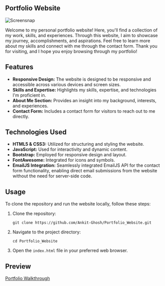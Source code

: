 ## Portfolio Website

![Screensnap](https://github.com/Ankit-Ghosh/Portfolio_Website/assets/114979946/99480d1e-d890-48f7-9036-9a51aa72591a)

Welcome to my personal portfolio website! Here, you'll find a collection of my work, skills, and experiences.
Through this website, I aim to showcase my journey, accomplishments, and aspirations. Feel free to learn more about my skills and connect with me through the contact form.
Thank you for visiting, and I hope you enjoy browsing through my portfolio!

## Features

- **Responsive Design:** The website is designed to be responsive and accessible across various devices and screen sizes.
- **Skills and Expertise:** Highlights my skills, expertise, and technologies I'm proficient in.
- **About Me Section:** Provides an insight into my background, interests, and experiences.
- **Contact Form:** Includes a contact form for visitors to reach out to me directly.

## Technologies Used

- **HTML5 & CSS3:** Utilized for structuring and styling the website.
- **JavaScript:** Used for interactivity and dynamic content.
- **Bootstrap:** Employed for responsive design and layout.
- **FontAwesome:** Integrated for icons and symbols.
- **EmailJS Integration:** Seamlessly integrated EmailJS API for the contact form functionality, enabling direct email submissions from the website without the need for server-side code.

## Usage

To clone the repository and run the website locally, follow these steps:

1. Clone the repository:

   ```
   git clone https://github.com/Ankit-Ghosh/Portfolio_Website.git
   ```

2. Navigate to the project directory:

   ```
   cd Portfolio_Website
   ```

3. Open the `index.html` file in your preferred web browser.

## Preview

[Portfolio Walkthrough](https://github.com/Ankit-Ghosh/Portfolio_Website/assets/114979946/e58c07e8-d7bc-42bd-a5d3-2150df8277fe
)
